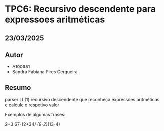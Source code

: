 # TPC6: Recursivo descendente para expressoes aritméticas
## 23/03/2025

## Autor

- A100681
- Sandra Fabiana Pires Cerqueira

## Resumo
parser LL(1) recursivo descendente que reconheça expressões aritméticas e calcule o respetivo valor

Exemplos de algumas frases:

2+3
67-(2+3*4)
(9-2)*(13-4)



